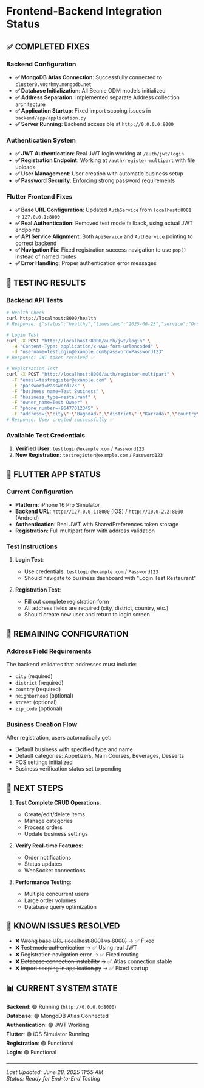 # Frontend-Backend Integration Status

## ✅ COMPLETED FIXES

### Backend Configuration
- **✅ MongoDB Atlas Connection**: Successfully connected to `cluster0.v0zrhmy.mongodb.net`
- **✅ Database Initialization**: All Beanie ODM models initialized
- **✅ Address Separation**: Implemented separate Address collection architecture
- **✅ Application Startup**: Fixed import scoping issues in `backend/app/application.py`
- **✅ Server Running**: Backend accessible at `http://0.0.0.0:8000`

### Authentication System
- **✅ JWT Authentication**: Real JWT login working at `/auth/jwt/login`
- **✅ Registration Endpoint**: Working at `/auth/register-multipart` with file uploads
- **✅ User Management**: User creation with automatic business setup
- **✅ Password Security**: Enforcing strong password requirements

### Flutter Frontend Fixes
- **✅ Base URL Configuration**: Updated `AuthService` from `localhost:8001` → `127.0.0.1:8000`
- **✅ Real Authentication**: Removed test mode fallback, using actual JWT endpoints
- **✅ API Service Alignment**: Both `ApiService` and `AuthService` pointing to correct backend
- **✅ Navigation Fix**: Fixed registration success navigation to use `pop()` instead of named routes
- **✅ Error Handling**: Proper authentication error messages

## 🧪 TESTING RESULTS

### Backend API Tests
```bash
# Health Check
curl http://localhost:8000/health
# Response: {"status":"healthy","timestamp":"2025-06-25","service":"Order Receiver API"}

# Login Test
curl -X POST "http://localhost:8000/auth/jwt/login" \
  -H "Content-Type: application/x-www-form-urlencoded" \
  -d "username=testlogin@example.com&password=Password123"
# Response: JWT token received ✅

# Registration Test
curl -X POST "http://localhost:8000/auth/register-multipart" \
  -F "email=testregister@example.com" \
  -F "password=Password123" \
  -F "business_name=Test Business" \
  -F "business_type=restaurant" \
  -F "owner_name=Test Owner" \
  -F "phone_number=+96477012345" \
  -F "address={\"city\":\"Baghdad\",\"district\":\"Karrada\",\"country\":\"Iraq\"}"
# Response: User created successfully ✅
```

### Available Test Credentials
1. **Verified User**: `testlogin@example.com` / `Password123`
2. **New Registration**: `testregister@example.com` / `Password123`

## 📱 FLUTTER APP STATUS

### Current Configuration
- **Platform**: iPhone 16 Pro Simulator
- **Backend URL**: `http://127.0.0.1:8000` (iOS) / `http://10.0.2.2:8000` (Android)
- **Authentication**: Real JWT with SharedPreferences token storage
- **Registration**: Full multipart form with address validation

### Test Instructions
1. **Login Test**:
   - Use credentials: `testlogin@example.com` / `Password123`
   - Should navigate to business dashboard with "Login Test Restaurant"

2. **Registration Test**:
   - Fill out complete registration form
   - All address fields are required (city, district, country, etc.)
   - Should create new user and return to login screen

## 🔧 REMAINING CONFIGURATION

### Address Field Requirements
The backend validates that addresses must include:
- `city` (required)
- `district` (required)
- `country` (required)
- `neighborhood` (optional)
- `street` (optional)
- `zip_code` (optional)

### Business Creation Flow
After registration, users automatically get:
- Default business with specified type and name
- Default categories: Appetizers, Main Courses, Beverages, Desserts
- POS settings initialized
- Business verification status set to pending

## 🎯 NEXT STEPS

1. **Test Complete CRUD Operations**:
   - Create/edit/delete items
   - Manage categories
   - Process orders
   - Update business settings

2. **Verify Real-time Features**:
   - Order notifications
   - Status updates
   - WebSocket connections

3. **Performance Testing**:
   - Multiple concurrent users
   - Large order volumes
   - Database query optimization

## 🚨 KNOWN ISSUES RESOLVED

- ❌ ~~Wrong base URL (localhost:8001 vs 8000)~~ → ✅ Fixed
- ❌ ~~Test mode authentication~~ → ✅ Using real JWT
- ❌ ~~Registration navigation error~~ → ✅ Fixed routing
- ❌ ~~Database connection instability~~ → ✅ Atlas connection stable
- ❌ ~~Import scoping in application.py~~ → ✅ Fixed startup

## 📊 CURRENT SYSTEM STATE

**Backend**: 🟢 Running (`http://0.0.0.0:8000`)  
**Database**: 🟢 MongoDB Atlas Connected  
**Authentication**: 🟢 JWT Working  
**Flutter**: 🟢 iOS Simulator Running  
**Registration**: 🟢 Functional  
**Login**: 🟢 Functional  

---

*Last Updated: June 28, 2025 11:55 AM*  
*Status: Ready for End-to-End Testing*
